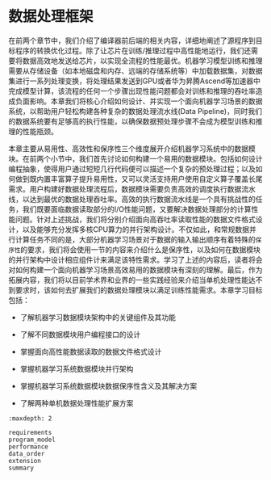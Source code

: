 # 数据处理框架

在前两个章节中，我们介绍了编译器前后端的相关内容，详细地阐述了源程序到目标程序的转换优化过程。除了让芯片在训练/推理过程中高性能地运行，我们还需要将数据高效地发送给芯片，以实现全流程的性能最优。机器学习模型训练和推理需要从存储设备（如本地磁盘和内存、远端的存储系统等）中加载数据集，对数据集进行一系列处理变换，将处理结果发送到GPU或者华为昇腾Ascend等加速器中完成模型计算，该流程的任何一个步骤出现性能问题都会对训练和推理的吞吐率造成负面影响。本章我们将核心介绍如何设计、并实现一个面向机器学习场景的数据系统，以帮助用户轻松构建各种复杂的数据处理流水线(Data
Pipeline)，同时我们的数据系统要有足够高的执行性能，以确保数据预处理步骤不会成为模型训练和推理的性能瓶颈。

本章主要从易用性、高效性和保序性三个维度展开介绍机器学习系统中的数据模块。在前两个小节中，我们首先讨论如何构建一个易用的数据模块。包括如何设计编程抽象，使得用户通过短短几行代码便可以描述一个复杂的预处理过程；以及如何做到既内置丰富算子提升易用性，又可以灵活支持用户使用自定义算子覆盖长尾需求。用户构建好数据处理流程后，数据模块需要负责高效的调度执行数据流水线，以达到最优的数据处理吞吐率。高效的执行数据流水线是一个具有挑战性的任务，我们既要面临数据读取部分的I/O性能问题，又要解决数据处理部分的计算性能问题。针对上述挑战，我们将分别介绍面向高吞吐率读取性能的数据文件格式设计，以及能够充分发挥多核CPU算力的并行架构设计。不仅如此，和常规数据并行计算任务不同的是，大部分机器学习场景对于数据的输入输出顺序有着特殊的`保序性`的要求，我们将会使用一节的内容来介绍什么是保序性，以及如何在数据模块的并行架构中设计相应组件计来满足该特性需求。学习了上述的内容后，读者将会对如何构建一个面向机器学习场景高效易用的数据模块有深刻的理解。最后，作为拓展内容，我们将以目前学术界和业界的一些实践经验来介绍当单机处理性能达不到要求时，该如何去扩展我们的数据处理模块以满足训练性能需求。本章学习目标包括：

-   了解机器学习数据模块架构中的关键组件及其功能

-   了解不同数据模块用户编程接口的设计

-   掌握面向高性能数据读取的数据文件格式设计

-   掌握机器学习系统数据模块并行架构

-   掌握机器学习系统数据模块数据保序性含义及其解决方案

-   了解两种单机数据处理性能扩展方案


```toc
:maxdepth: 2

requirements
program_model
performance
data_order
extension
summary
```